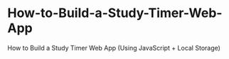 # How-to-Build-a-Study-Timer-Web-App
How to Build a Study Timer Web App (Using JavaScript + Local Storage)
